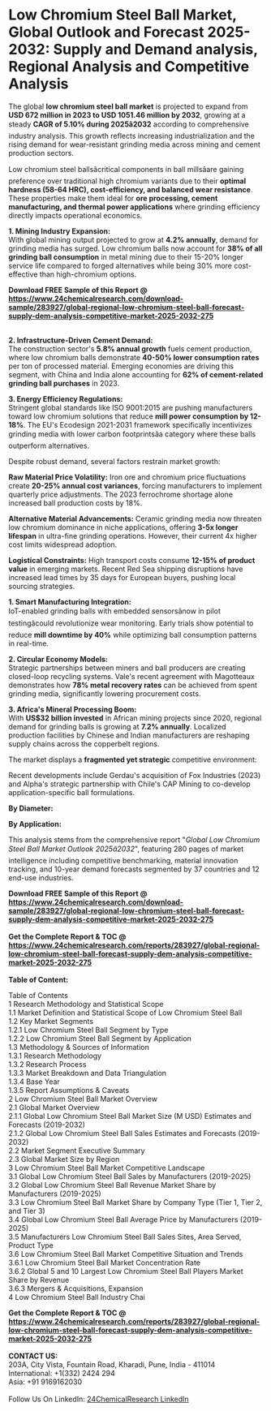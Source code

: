 <h1>Low Chromium Steel Ball Market, Global Outlook and Forecast 2025-2032: Supply and Demand analysis, Regional Analysis and Competitive Analysis</h1><p>The global <strong>low chromium steel ball market</strong> is projected to expand from <strong>USD 672 million in 2023 to USD 1051.46 million by 2032</strong>, growing at a steady <strong>CAGR of 5.10% during 2025â2032</strong> according to comprehensive industry analysis. This growth reflects increasing industrialization and the rising demand for wear-resistant grinding media across mining and cement production sectors.</p><p>Low chromium steel ballsâcritical components in ball millsâare gaining preference over traditional high chromium variants due to their <strong>optimal hardness (58-64 HRC), cost-efficiency, and balanced wear resistance</strong>. These properties make them ideal for <strong>ore processing, cement manufacturing, and thermal power applications</strong> where grinding efficiency directly impacts operational economics.</p><p><strong>1. Mining Industry Expansion:</strong><br>
With global mining output projected to grow at <strong>4.2% annually</strong>, demand for grinding media has surged. Low chromium balls now account for <strong>38% of all grinding ball consumption</strong> in metal mining due to their 15-20% longer service life compared to forged alternatives while being 30% more cost-effective than high-chromium options.</p><div><b>Download FREE Sample of this Report @ 
            <a href="https://www.24chemicalresearch.com/download-sample/283927/global-regional-low-chromium-steel-ball-forecast-supply-dem-analysis-competitive-market-2025-2032-275">
            https://www.24chemicalresearch.com/download-sample/283927/global-regional-low-chromium-steel-ball-forecast-supply-dem-analysis-competitive-market-2025-2032-275</a></b></div><br><p><strong>2. Infrastructure-Driven Cement Demand:</strong><br>
The construction sector's <strong>5.8% annual growth</strong> fuels cement production, where low chromium balls demonstrate <strong>40-50% lower consumption rates</strong> per ton of processed material. Emerging economies are driving this segment, with China and India alone accounting for <strong>62% of cement-related grinding ball purchases</strong> in 2023.</p><p><strong>3. Energy Efficiency Regulations:</strong><br>
Stringent global standards like ISO 9001:2015 are pushing manufacturers toward low chromium solutions that reduce <strong>mill power consumption by 12-18%</strong>. The EU's Ecodesign 2021-2031 framework specifically incentivizes grinding media with lower carbon footprintsâa category where these balls outperform alternatives.</p><p>Despite robust demand, several factors restrain market growth:</p><p><strong>Raw Material Price Volatility:</strong> Iron ore and chromium price fluctuations create <strong>20-25% annual cost variances</strong>, forcing manufacturers to implement quarterly price adjustments. The 2023 ferrochrome shortage alone increased ball production costs by 18%.</p><p><strong>Alternative Material Advancements:</strong> Ceramic grinding media now threaten low chromium dominance in niche applications, offering <strong>3-5x longer lifespan</strong> in ultra-fine grinding operations. However, their current 4x higher cost limits widespread adoption.</p><p><strong>Logistical Constraints:</strong> High transport costs consume <strong>12-15% of product value</strong> in emerging markets. Recent Red Sea shipping disruptions have increased lead times by 35 days for European buyers, pushing local sourcing strategies.</p><p><strong>1. Smart Manufacturing Integration:</strong><br>
IoT-enabled grinding balls with embedded sensorsânow in pilot testingâcould revolutionize wear monitoring. Early trials show potential to reduce <strong>mill downtime by 40%</strong> while optimizing ball consumption patterns in real-time.</p><p><strong>2. Circular Economy Models:</strong><br>
Strategic partnerships between miners and ball producers are creating closed-loop recycling systems. Vale's recent agreement with Magotteaux demonstrates how <strong>78% metal recovery rates</strong> can be achieved from spent grinding media, significantly lowering procurement costs.</p><p><strong>3. Africa's Mineral Processing Boom:</strong><br>
With <strong>US$32 billion invested</strong> in African mining projects since 2020, regional demand for grinding balls is growing at <strong>7.2% annually</strong>. Localized production facilities by Chinese and Indian manufacturers are reshaping supply chains across the copperbelt regions.</p><p>The market displays a <strong>fragmented yet strategic</strong> competitive environment:</p><p>Recent developments include Gerdau's acquisition of Fox Industries (2023) and Alpha's strategic partnership with Chile's CAP Mining to co-develop application-specific ball formulations.</p><p><strong>By Diameter:</strong></p><p><strong>By Application:</strong></p><p>This analysis stems from the comprehensive report "<em>Global Low Chromium Steel Ball Market Outlook 2025â2032</em>", featuring 280 pages of market intelligence including competitive benchmarking, material innovation tracking, and 10-year demand forecasts segmented by 37 countries and 12 end-use industries.</p><div><b>Download FREE Sample of this Report @ 
            <a href="https://www.24chemicalresearch.com/download-sample/283927/global-regional-low-chromium-steel-ball-forecast-supply-dem-analysis-competitive-market-2025-2032-275">
            https://www.24chemicalresearch.com/download-sample/283927/global-regional-low-chromium-steel-ball-forecast-supply-dem-analysis-competitive-market-2025-2032-275</a></b></div><br><div><b>Get the Complete Report & TOC @ 
            <a href="https://www.24chemicalresearch.com/reports/283927/global-regional-low-chromium-steel-ball-forecast-supply-dem-analysis-competitive-market-2025-2032-275">
            https://www.24chemicalresearch.com/reports/283927/global-regional-low-chromium-steel-ball-forecast-supply-dem-analysis-competitive-market-2025-2032-275</a></b></div><br>
            <b>Table of Content:</b><p>Table of Contents<br />
1 Research Methodology and Statistical Scope<br />
1.1 Market Definition and Statistical Scope of Low Chromium Steel Ball<br />
1.2 Key Market Segments<br />
1.2.1 Low Chromium Steel Ball Segment by Type<br />
1.2.2 Low Chromium Steel Ball Segment by Application<br />
1.3 Methodology & Sources of Information<br />
1.3.1 Research Methodology<br />
1.3.2 Research Process<br />
1.3.3 Market Breakdown and Data Triangulation<br />
1.3.4 Base Year<br />
1.3.5 Report Assumptions & Caveats<br />
2 Low Chromium Steel Ball Market Overview<br />
2.1 Global Market Overview<br />
2.1.1 Global Low Chromium Steel Ball Market Size (M USD) Estimates and Forecasts (2019-2032)<br />
2.1.2 Global Low Chromium Steel Ball Sales Estimates and Forecasts (2019-2032)<br />
2.2 Market Segment Executive Summary<br />
2.3 Global Market Size by Region<br />
3 Low Chromium Steel Ball Market Competitive Landscape<br />
3.1 Global Low Chromium Steel Ball Sales by Manufacturers (2019-2025)<br />
3.2 Global Low Chromium Steel Ball Revenue Market Share by Manufacturers (2019-2025)<br />
3.3 Low Chromium Steel Ball Market Share by Company Type (Tier 1, Tier 2, and Tier 3)<br />
3.4 Global Low Chromium Steel Ball Average Price by Manufacturers (2019-2025)<br />
3.5 Manufacturers Low Chromium Steel Ball Sales Sites, Area Served, Product Type<br />
3.6 Low Chromium Steel Ball Market Competitive Situation and Trends<br />
3.6.1 Low Chromium Steel Ball Market Concentration Rate<br />
3.6.2 Global 5 and 10 Largest Low Chromium Steel Ball Players Market Share by Revenue<br />
3.6.3 Mergers & Acquisitions, Expansion<br />
4 Low Chromium Steel Ball Industry Chai</p><div><b>Get the Complete Report & TOC @ 
            <a href="https://www.24chemicalresearch.com/reports/283927/global-regional-low-chromium-steel-ball-forecast-supply-dem-analysis-competitive-market-2025-2032-275">
            https://www.24chemicalresearch.com/reports/283927/global-regional-low-chromium-steel-ball-forecast-supply-dem-analysis-competitive-market-2025-2032-275</a></b></div><br><b>CONTACT US:</b><br>
            203A, City Vista, Fountain Road, Kharadi, Pune, India - 411014<br>
            International: +1(332) 2424 294<br>
            Asia: +91 9169162030 <br><br>
            Follow Us On LinkedIn: <a href="https://www.linkedin.com/company/24chemicalresearch/">24ChemicalResearch LinkedIn</a>
